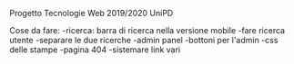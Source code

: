 Progetto Tecnologie Web 2019/2020 UniPD

Cose da fare:
	-ricerca: barra di ricerca nella versione mobile
	-fare ricerca utente
	-separare le due ricerche
	-admin panel
	-bottoni per l'admin
	-css delle stampe
	-pagina 404
	-sistemare link vari
